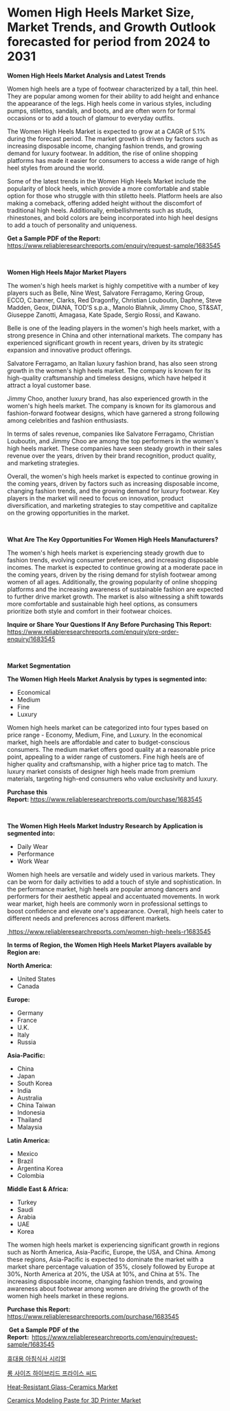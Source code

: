<p><h1>Women High Heels Market Size, Market Trends, and Growth Outlook forecasted for period from 2024 to 2031</h1></p><p><strong>Women High Heels Market Analysis and Latest Trends</strong></p>
<p><p>Women high heels are a type of footwear characterized by a tall, thin heel. They are popular among women for their ability to add height and enhance the appearance of the legs. High heels come in various styles, including pumps, stilettos, sandals, and boots, and are often worn for formal occasions or to add a touch of glamour to everyday outfits.</p><p>The Women High Heels Market is expected to grow at a CAGR of 5.1% during the forecast period. The market growth is driven by factors such as increasing disposable income, changing fashion trends, and growing demand for luxury footwear. In addition, the rise of online shopping platforms has made it easier for consumers to access a wide range of high heel styles from around the world.</p><p>Some of the latest trends in the Women High Heels Market include the popularity of block heels, which provide a more comfortable and stable option for those who struggle with thin stiletto heels. Platform heels are also making a comeback, offering added height without the discomfort of traditional high heels. Additionally, embellishments such as studs, rhinestones, and bold colors are being incorporated into high heel designs to add a touch of personality and uniqueness.</p></p>
<p><strong>Get a Sample PDF of the Report:&nbsp;</strong> <a href="https://www.reliableresearchreports.com/enquiry/request-sample/1683545">https://www.reliableresearchreports.com/enquiry/request-sample/1683545</a></p>
<p>&nbsp;</p>
<p><strong>Women High Heels Major Market Players</strong></p>
<p><p>The women's high heels market is highly competitive with a number of key players such as Belle, Nine West, Salvatore Ferragamo, Kering Group, ECCO, C.banner, Clarks, Red Dragonfly, Christian Louboutin, Daphne, Steve Madden, Geox, DIANA, TOD’S s.p.a., Manolo Blahnik, Jimmy Choo, ST&SAT, Giuseppe Zanotti, Amagasa, Kate Spade, Sergio Rossi, and Kawano.</p><p>Belle is one of the leading players in the women's high heels market, with a strong presence in China and other international markets. The company has experienced significant growth in recent years, driven by its strategic expansion and innovative product offerings.</p><p>Salvatore Ferragamo, an Italian luxury fashion brand, has also seen strong growth in the women's high heels market. The company is known for its high-quality craftsmanship and timeless designs, which have helped it attract a loyal customer base.</p><p>Jimmy Choo, another luxury brand, has also experienced growth in the women's high heels market. The company is known for its glamorous and fashion-forward footwear designs, which have garnered a strong following among celebrities and fashion enthusiasts.</p><p>In terms of sales revenue, companies like Salvatore Ferragamo, Christian Louboutin, and Jimmy Choo are among the top performers in the women's high heels market. These companies have seen steady growth in their sales revenue over the years, driven by their brand recognition, product quality, and marketing strategies.</p><p>Overall, the women's high heels market is expected to continue growing in the coming years, driven by factors such as increasing disposable income, changing fashion trends, and the growing demand for luxury footwear. Key players in the market will need to focus on innovation, product diversification, and marketing strategies to stay competitive and capitalize on the growing opportunities in the market.</p></p>
<p>&nbsp;</p>
<p><strong>What Are The Key Opportunities For Women High Heels Manufacturers?</strong></p>
<p><p>The women's high heels market is experiencing steady growth due to fashion trends, evolving consumer preferences, and increasing disposable incomes. The market is expected to continue growing at a moderate pace in the coming years, driven by the rising demand for stylish footwear among women of all ages. Additionally, the growing popularity of online shopping platforms and the increasing awareness of sustainable fashion are expected to further drive market growth. The market is also witnessing a shift towards more comfortable and sustainable high heel options, as consumers prioritize both style and comfort in their footwear choices.</p></p>
<p><strong>Inquire or Share Your Questions If Any Before Purchasing This Report:</strong> <a href="https://www.reliableresearchreports.com/enquiry/pre-order-enquiry/1683545">https://www.reliableresearchreports.com/enquiry/pre-order-enquiry/1683545</a></p>
<p>&nbsp;</p>
<p><strong>Market Segmentation</strong></p>
<p><strong>The Women High Heels Market Analysis by types is segmented into:</strong></p>
<p><ul><li>Economical</li><li>Medium</li><li>Fine</li><li>Luxury</li></ul></p>
<p><p>Women high heels market can be categorized into four types based on price range - Economy, Medium, Fine, and Luxury. In the economical market, high heels are affordable and cater to budget-conscious consumers. The medium market offers good quality at a reasonable price point, appealing to a wider range of customers. Fine high heels are of higher quality and craftsmanship, with a higher price tag to match. The luxury market consists of designer high heels made from premium materials, targeting high-end consumers who value exclusivity and luxury.</p></p>
<p><strong>Purchase this Report:&nbsp;</strong><a href="https://www.reliableresearchreports.com/purchase/1683545">https://www.reliableresearchreports.com/purchase/1683545</a></p>
<p>&nbsp;</p>
<p><strong>The Women High Heels Market Industry Research by Application is segmented into:</strong></p>
<p><ul><li>Daily Wear</li><li>Performance</li><li>Work Wear</li></ul></p>
<p><p>Women high heels are versatile and widely used in various markets. They can be worn for daily activities to add a touch of style and sophistication. In the performance market, high heels are popular among dancers and performers for their aesthetic appeal and accentuated movements. In work wear market, high heels are commonly worn in professional settings to boost confidence and elevate one's appearance. Overall, high heels cater to different needs and preferences across different markets.</p></p>
<p><a href="https://www.reliableresearchreports.com/women-high-heels-r1683545">&nbsp;https://www.reliableresearchreports.com/women-high-heels-r1683545</a></p>
<p><strong>In terms of Region, the Women High Heels Market Players available by Region are:</strong></p>
<p>
    <p> <strong> North America: </strong>
        <ul>
            <li>United States</li>
            <li>Canada</li>
        </ul>
        </p> 
    <p> <strong> Europe: </strong>
        <ul>
            <li>Germany</li>
            <li>France</li>
            <li>U.K.</li>
            <li>Italy</li>
            <li>Russia</li>
        </ul>
        </p> 
    <p> <strong> Asia-Pacific: </strong>
        <ul>
            <li>China</li>
            <li>Japan</li>
            <li>South Korea</li>
            <li>India</li>
            <li>Australia</li>
            <li>China Taiwan</li>
            <li>Indonesia</li>
            <li>Thailand</li>
            <li>Malaysia</li>
        </ul>
        </p> 
    <p> <strong> Latin America: </strong>
        <ul>
            <li>Mexico</li>
            <li>Brazil</li>
            <li>Argentina Korea</li>
            <li>Colombia</li>
        </ul>
        </p> 
    <p> <strong> Middle East & Africa: </strong>
        <ul>
            <li>Turkey</li>
            <li>Saudi</li>
            <li>Arabia</li>
            <li>UAE</li>
            <li>Korea</li>
        </ul>
    </p>
    </p>
<p><p>The women high heels market is experiencing significant growth in regions such as North America, Asia-Pacific, Europe, the USA, and China. Among these regions, Asia-Pacific is expected to dominate the market with a market share percentage valuation of 35%, closely followed by Europe at 30%, North America at 20%, the USA at 10%, and China at 5%. The increasing disposable income, changing fashion trends, and growing awareness about footwear among women are driving the growth of the women high heels market in these regions.</p></p>
<p><strong>Purchase this Report: </strong><a href="https://www.reliableresearchreports.com/purchase/1683545">https://www.reliableresearchreports.com/purchase/1683545</a></p>
<p>&nbsp;<strong>Get a Sample PDF of the Report:&nbsp;&nbsp;</strong><a href="https://www.reliableresearchreports.com/enquiry/request-sample/1683545">https://www.reliableresearchreports.com/enquiry/request-sample/1683545</a></p>
<p><strong></strong></p>
<p><p><a href="https://github.com/rick7624/Market-Research-Report-List-1/blob/main/6384418146994.md">휴대용 아침식사 시리얼</a></p><p><a href="https://github.com/mduzzalmduzzal601/Market-Research-Report-List-1/blob/main/5150962146995.md">롱 사이즈 하이브리드 프라이스 씨드</a></p><p><a href="https://github.com/CliffMedina6/Market-Research-Report-List-5/blob/main/heat-resistant-glass-ceramics-market.md">Heat-Resistant Glass-Ceramics Market</a></p><p><a href="https://github.com/suitykhatun12/Market-Research-Report-List-1/blob/main/ceramics-modeling-paste-for-3d-printer-market.md">Ceramics Modeling Paste for 3D Printer Market</a></p></p>